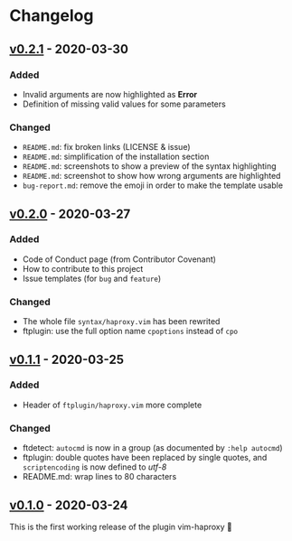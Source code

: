# Changelog

## [v0.2.1] - 2020-03-30

### Added

- Invalid arguments are now highlighted as **Error**
- Definition of missing valid values for some parameters

### Changed
- `README.md`: fix broken links (LICENSE & issue)
- `README.md`: simplification of the installation section
- `README.md`: screenshots to show a preview of the syntax highlighting
- `README.md`: screenshot to show how wrong arguments are highlighted
- `bug-report.md`: remove the emoji in order to make the template usable

## [v0.2.0] - 2020-03-27

### Added

- Code of Conduct page (from Contributor Covenant)
- How to contribute to this project
- Issue templates (for `bug` and `feature`)

### Changed

- The whole file `syntax/haproxy.vim` has been rewrited
- ftplugin: use the full option name `cpoptions` instead of `cpo`

## [v0.1.1] - 2020-03-25

### Added

- Header of `ftplugin/haproxy.vim` more complete

### Changed

- ftdetect: `autocmd` is now in a group (as documented by `:help autocmd`)
- ftplugin: double quotes have been replaced by single quotes, and
`scriptencoding` is now defined to *utf-8*
- README.md: wrap lines to 80 characters

## [v0.1.0] - 2020-03-24

This is the first working release of the plugin vim-haproxy :tada:

[v0.2.1]:https://github.com/Joorem/vim-haproxy/releases/tag/v0.2.1
[v0.2.0]:https://github.com/Joorem/vim-haproxy/releases/tag/v0.2.0
[v0.1.1]:https://github.com/Joorem/vim-haproxy/releases/tag/v0.1.1
[v0.1.0]:https://github.com/Joorem/vim-haproxy/releases/tag/v0.1.0
